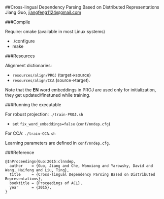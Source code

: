 ##Cross-lingual Dependency Parsing Based on Distributed Representations
Jiang Guo, jiangfeng1124@gmail.com

###Compile

Require: cmake (available in most Linux systems)

* ./configure
* make

###Resources

Alignment dictionaries:
* ```resources/align/PROJ``` (target->source)
* ```resources/align/CCA``` (source->target).

Note that the <b>EN</b> word embeddings in PROJ are used only for initialization, they get updated/finetuned while training.

###Running the executable

For robust projection: `./train-PROJ.sh`
* set `fix_word_embeddings=false` (```conf/nndep.cfg```)

For CCA: `./train-CCA.sh`

Learning parameters are defined in ```conf/nndep.cfg```.

###Reference

```
@InProceedings{Guo:2015:clnndep,
  author    = {Guo, Jiang and Che, Wanxiang and Yarowsky, David and Wang, Haifeng and Liu, Ting},
  title     = {Cross-lingual Dependency Parsing Based on Distributed Representations},
  booktitle = {Proceedings of ACL},
  year      = {2015},
}
```

